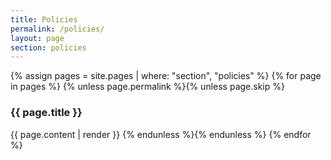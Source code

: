 ```yaml
---
title: Policies
permalink: /policies/
layout: page
section: policies
---
```

{% assign pages = site.pages | where: "section", "policies" %}
{% for page in pages %}
{% unless page.permalink %}{% unless page.skip %}
<h3 class="bg-primary text-white radius-lg padding-1 font-sans-xs">{{ page.title }}</h3>
{{ page.content | render }}
{% endunless %}{% endunless %}
{% endfor %}